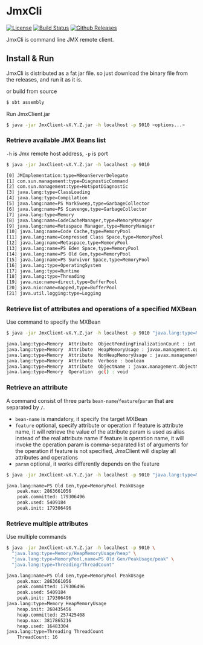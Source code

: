 # JmxCli

[![License](http://img.shields.io/:license-apache-blue.svg)](http://www.apache.org/licenses/LICENSE-2.0.html)
[![Build Status](https://travis-ci.org/smqd/util-jmxcli.svg?branch=master)](https://travis-ci.org/smqd/util-jmxcli)
[![Github Releases](https://img.shields.io/github/downloads/smqd/util-jmxcli/latest/total.svg)](https://github.com/smqd/util-jmxcli/releases/latest)

JmxCli is command line JMX remote client.

## Install & Run

JmxCli is distributed as a fat jar file. so just download the binary file from the releases, and run it as it is.

or build from source

```bash
$ sbt assembly
```

Run JmxClient.jar

```bash
$ java -jar JmxClient-vX.Y.Z.jar -h localhost -p 9010 <options...>
```

### Retrieve available JMX Beans list

`-h` is Jmx remote host address, `-p` is port

```bash
$ java -jar JmxClient-vX.Y.Z.jar -h localhost -p 9010

[0] JMImplementation:type=MBeanServerDelegate
[1] com.sun.management:type=DiagnosticCommand
[2] com.sun.management:type=HotSpotDiagnostic
[3] java.lang:type=ClassLoading
[4] java.lang:type=Compilation
[5] java.lang:name=PS MarkSweep,type=GarbageCollector
[6] java.lang:name=PS Scavenge,type=GarbageCollector
[7] java.lang:type=Memory
[8] java.lang:name=CodeCacheManager,type=MemoryManager
[9] java.lang:name=Metaspace Manager,type=MemoryManager
[10] java.lang:name=Code Cache,type=MemoryPool
[11] java.lang:name=Compressed Class Space,type=MemoryPool
[12] java.lang:name=Metaspace,type=MemoryPool
[13] java.lang:name=PS Eden Space,type=MemoryPool
[14] java.lang:name=PS Old Gen,type=MemoryPool
[15] java.lang:name=PS Survivor Space,type=MemoryPool
[16] java.lang:type=OperatingSystem
[17] java.lang:type=Runtime
[18] java.lang:type=Threading
[19] java.nio:name=direct,type=BufferPool
[20] java.nio:name=mapped,type=BufferPool
[21] java.util.logging:type=Logging
```

### Retrieve list of attributes and operations of a specified MXBean

Use command to specify the MXBean

```bash
$ java -jar JmxClient-vX.Y.Z.jar -h localhost -p 9010 "java.lang:type=Memory"

java.lang:type=Memory  Attribute  ObjectPendingFinalizationCount : int
java.lang:type=Memory  Attribute  HeapMemoryUsage : javax.management.openmbean.CompositeData
java.lang:type=Memory  Attribute  NonHeapMemoryUsage : javax.management.openmbean.CompositeData
java.lang:type=Memory  Attribute  Verbose : boolean
java.lang:type=Memory  Attribute  ObjectName : javax.management.ObjectName
java.lang:type=Memory  Operation  gc() : void
```

### Retrieve an attribute

A command consist of three parts `bean-name`/`feature`/`param` that are separated by `/`.
- `bean-name` is mandatory, it specify the target MXBean
- `feature` optional, specify attribute or operation
       if feature is attribute name, it will retrieve the value of the attribute
          param is used as alias instead of the real attribute name
       if feature is operation name, it will invoke the operation
          param is comma-separated list of arguments for the operation
       if feature is not specified, JmxClient will display all attributes and operations   
- `param` optional, it works differently depends on the feature 

```bash
$ java -jar JmxClient-vX.Y.Z.jar -h localhost -p 9010 "java.lang:type=Memory/HeapMemoryUsage/heap"

java.lang:name=PS Old Gen,type=MemoryPool PeakUsage
    peak.max: 2863661056
    peak.committed: 179306496
    peak.used: 5409184
    peak.init: 179306496
```

### Retrieve multiple attributes

Use multiple commands

```bash
$ java -jar JmxClient-vX.Y.Z.jar -h localhost -p 9010 \ 
  "java.lang:type=Memory/HeapMemoryUsage/heap" \
  "java.lang:type=MemoryPool,name=PS Old Gen/PeakUsage/peak" \
  "java.lang:type=Threading/ThreadCount"

java.lang:name=PS Old Gen,type=MemoryPool PeakUsage
    peak.max: 2863661056
    peak.committed: 179306496
    peak.used: 5409184
    peak.init: 179306496
java.lang:type=Memory HeapMemoryUsage
    heap.init: 268435456
    heap.committed: 257425408
    heap.max: 3817865216
    heap.used: 16483304
java.lang:type=Threading ThreadCount
    ThreadCount: 16
``` 

